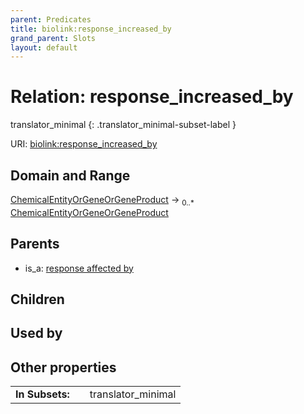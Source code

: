 ```yaml
---
parent: Predicates
title: biolink:response_increased_by
grand_parent: Slots
layout: default
---
```


# Relation: response_increased_by

translator_minimal
{: .translator_minimal-subset-label }




URI: [biolink:response_increased_by](https://w3id.org/biolink/response_increased_by)

## Domain and Range

[ChemicalEntityOrGeneOrGeneProduct](ChemicalEntityOrGeneOrGeneProduct.md) ->  <sub>0..\*</sub> [ChemicalEntityOrGeneOrGeneProduct](ChemicalEntityOrGeneOrGeneProduct.md)

## Parents

 *  is_a: [response affected by](response_affected_by.md)

## Children


## Used by


## Other properties

|  |  |  |
| --- | --- | --- |
| **In Subsets:** | | translator_minimal |

